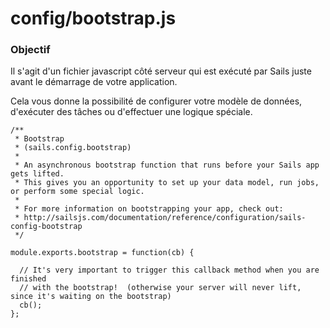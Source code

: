 # config/bootstrap.js
### Objectif
Il s'agit d'un fichier javascript côté serveur qui est exécuté par Sails juste avant le démarrage de votre application.

Cela vous donne la possibilité de configurer votre modèle de données, d'exécuter des tâches ou d'effectuer une logique spéciale.


<docmeta name="displayName" value="bootstrap.js">

```
/**
 * Bootstrap
 * (sails.config.bootstrap)
 *
 * An asynchronous bootstrap function that runs before your Sails app gets lifted.
 * This gives you an opportunity to set up your data model, run jobs, or perform some special logic.
 *
 * For more information on bootstrapping your app, check out:
 * http://sailsjs.com/documentation/reference/configuration/sails-config-bootstrap
 */

module.exports.bootstrap = function(cb) {

  // It's very important to trigger this callback method when you are finished
  // with the bootstrap!  (otherwise your server will never lift, since it's waiting on the bootstrap)
  cb();
};

```
